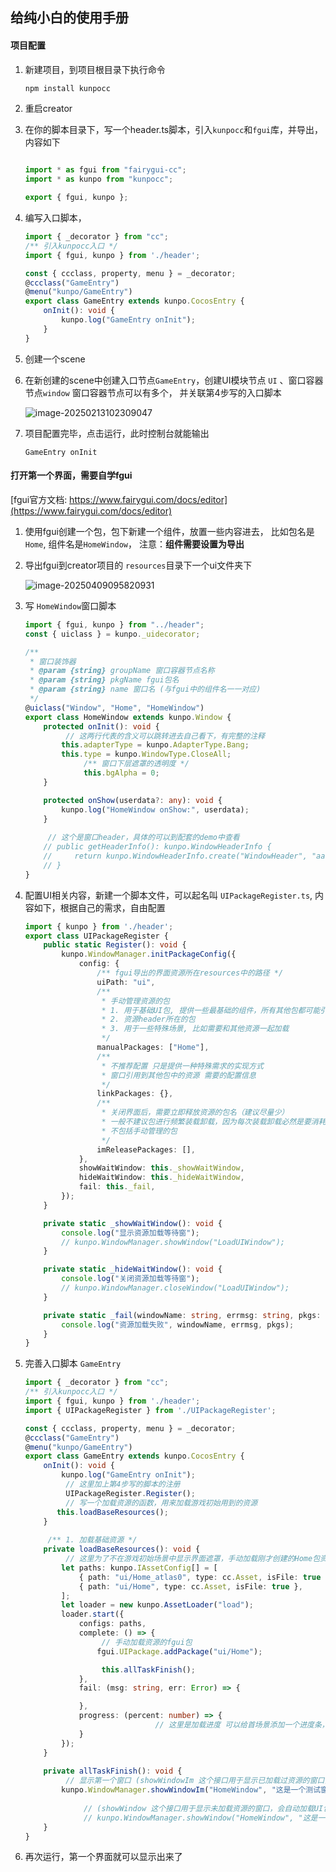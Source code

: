 ## 给纯小白的使用手册

#### 项目配置

1. 新建项目，到项目根目录下执行命令

   ```bash
   npm install kunpocc
   ```

2. 重启creator

3. 在你的脚本目录下，写一个header.ts脚本，引入`kunpocc`和`fgui`库，并导出，内容如下

   ```typescript
   
   import * as fgui from "fairygui-cc";
   import * as kunpo from "kunpocc";
   
   export { fgui, kunpo };
   
   ```

4. 编写入口脚本，

   ```typescript
   import { _decorator } from "cc";
   /** 引入kunpocc入口 */
   import { fgui, kunpo } from './header';
   
   const { ccclass, property, menu } = _decorator;
   @ccclass("GameEntry")
   @menu("kunpo/GameEntry")
   export class GameEntry extends kunpo.CocosEntry {
       onInit(): void {
           kunpo.log("GameEntry onInit");
       }
   }
   ```

5. 创建一个scene

6. 在新创建的scene中创建入口节点`GameEntry`，创建UI模块节点 `UI` 、窗口容器节点`window`  窗口容器节点可以有多个， 并关联第4步写的入口脚本

   ![image-20250213102309047](https://gitee.com/gongxinhai/public-image/raw/master/image-20250213102309047.png)

7. 项目配置完毕，点击运行，此时控制台就能输出 

   ```text
   GameEntry onInit
   ```

   

#### 打开第一个界面，需要自学fgui

[fgui官方文档: https://www.fairygui.com/docs/editor](https://www.fairygui.com/docs/editor)

1. 使用fgui创建一个包，包下新建一个组件，放置一些内容进去， 比如包名是`Home`,  组件名是`HomeWindow`， 注意：**组件需要设置为导出**

2. 导出fgui到creator项目的 `resources`目录下一个ui文件夹下

   ![image-20250409095820931](https://gitee.com/gongxinhai/public-image/raw/master/fgui-export.png)

3. 写 `HomeWindow`窗口脚本

   ```typescript
   import { fgui, kunpo } from "../header";
   const { uiclass } = kunpo._uidecorator;
   
   /**
    * 窗口装饰器
    * @param {string} groupName 窗口容器节点名称
    * @param {string} pkgName fgui包名
    * @param {string} name 窗口名 (与fgui中的组件名一一对应)
    */
   @uiclass("Window", "Home", "HomeWindow")
   export class HomeWindow extends kunpo.Window {
       protected onInit(): void {
         	// 这两行代表的含义可以跳转进去自己看下，有完整的注释
           this.adapterType = kunpo.AdapterType.Bang;
           this.type = kunpo.WindowType.CloseAll;
   				/** 窗口下层遮罩的透明度 */
   				this.bgAlpha = 0;
       }
   
       protected onShow(userdata?: any): void {
           kunpo.log("HomeWindow onShow:", userdata);
       }
   		
     	// 这个是窗口header，具体的可以到配套的demo中查看
       // public getHeaderInfo(): kunpo.WindowHeaderInfo {
       //     return kunpo.WindowHeaderInfo.create("WindowHeader", "aaa");
       // }
   }
   ```

   

4. 配置UI相关内容，新建一个脚本文件，可以起名叫 `UIPackageRegister.ts`, 内容如下，根据自己的需求，自由配置

   ```typescript
   import { kunpo } from './header';
   export class UIPackageRegister {
       public static Register(): void {
           kunpo.WindowManager.initPackageConfig({
               config: {
                   /** fgui导出的界面资源所在resources中的路径 */
                   uiPath: "ui",
                   /**
                    * 手动管理资源的包
                    * 1. 用于基础UI包, 提供一些最基础的组件，所有其他包都可能引用其中的内容
                    * 2. 资源header所在的包
                    * 3. 用于一些特殊场景, 比如需要和其他资源一起加载
                    */
                   manualPackages: ["Home"],
                   /**
                    * 不推荐配置 只是提供一种特殊需求的实现方式
                    * 窗口引用到其他包中的资源 需要的配置信息
                    */
                   linkPackages: {},
                   /**
                    * 关闭界面后，需要立即释放资源的包名（建议尽量少）
                    * 一般不建议包进行频繁装载卸载，因为每次装载卸载必然是要消耗CPU时间（意味着耗电）和产生大量GC的。UI系统占用的内存是可以精确估算的，你可以按照包的使用频率设定哪些包是需要立即释放的。
                    * 不包括手动管理的包
                    */
                   imReleasePackages: [],
               },
               showWaitWindow: this._showWaitWindow,
               hideWaitWindow: this._hideWaitWindow,
               fail: this._fail,
           });
       }
   
       private static _showWaitWindow(): void {
           console.log("显示资源加载等待窗");
           // kunpo.WindowManager.showWindow("LoadUIWindow");
       }
   
       private static _hideWaitWindow(): void {
           console.log("关闭资源加载等待窗");
           // kunpo.WindowManager.closeWindow("LoadUIWindow");
       }
   
       private static _fail(windowName: string, errmsg: string, pkgs: string[]): void {
           console.log("资源加载失败", windowName, errmsg, pkgs);
       }
   }
   ```

5. 完善入口脚本 `GameEntry`

   ```typescript
   import { _decorator } from "cc";
   /** 引入kunpocc入口 */
   import { fgui, kunpo } from './header';
   import { UIPackageRegister } from './UIPackageRegister';
   
   const { ccclass, property, menu } = _decorator;
   @ccclass("GameEntry")
   @menu("kunpo/GameEntry")
   export class GameEntry extends kunpo.CocosEntry {
       onInit(): void {
           kunpo.log("GameEntry onInit");
         	// 这里加上第4步写的脚本的注册
         	UIPackageRegister.Register();
         	// 写一个加载资源的函数，用来加载游戏初始用到的资源
   	      this.loadBaseResources();
       }
     
     	/** 1. 加载基础资源 */
       private loadBaseResources(): void {
         	// 这里为了不在游戏初始场景中显示界面遮罩，手动加载刚才创建的Home包资源
           let paths: kunpo.IAssetConfig[] = [
               { path: "ui/Home_atlas0", type: cc.Asset, isFile: true },
               { path: "ui/Home", type: cc.Asset, isFile: true },
           ];
           let loader = new kunpo.AssetLoader("load");
           loader.start({
               configs: paths,
               complete: () => {
                 	// 手动加载资源的fgui包
                   fgui.UIPackage.addPackage("ui/Home");
   
                 	this.allTaskFinish();
               },
               fail: (msg: string, err: Error) => {
   
               },
               progress: (percent: number) => {
   								// 这里是加载进度 可以给首场景添加一个进度条，用来显示加载进度
               }
           });
       }
     
       private allTaskFinish(): void {
         	// 显示第一个窗口 (showWindowIm 这个接口用于显示已加载过资源的窗口)
           kunpo.WindowManager.showWindowIm("HomeWindow", "这是一个测试窗口");
         
        		// (showWindow 这个接口用于显示未加载资源的窗口，会自动加载UI包)
        		// kunpo.WindowManager.showWindow("HomeWindow", "这是一个测试窗口");
       }
   }
   ```

6. 再次运行，第一个界面就可以显示出来了

